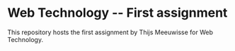 # Web Technology -- First assignment

This repository hosts the first assignment by Thijs Meeuwisse for Web Technology.
